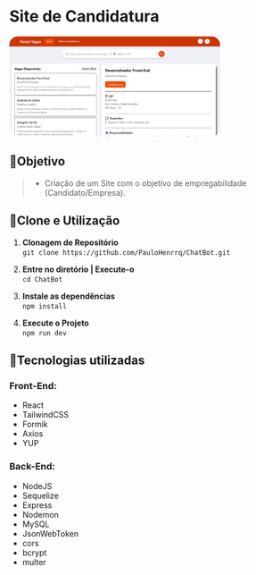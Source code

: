 # Site de Candidatura 
<img src='src/assets/Home-page.jpeg' alt='Página Inicial' width="75%" style="border-radius:15px"/>  <br> 
## 📍Objetivo
> - Criação de um Site com o objetivo de empregabilidade (Candidato/Empresa). 
## 🔌Clone e Utilização
1. **Clonagem de Repositório**  
```git clone https://github.com/PauloHenrrq/ChatBot.git```

2. **Entre no diretório | Execute-o**  
```cd ChatBot```

3. **Instale as dependências**  
```npm install```

4. **Execute o Projeto**  
```npm run dev```

## 📡Tecnologias utilizadas  
### Front-End:  
- React  
- TailwindCSS  
- Formik  
- Axios  
- YUP  
### Back-End:
- NodeJS
- Sequelize
- Express
- Nodemon
- MySQL
- JsonWebToken
- cors
- bcrypt
- multer
